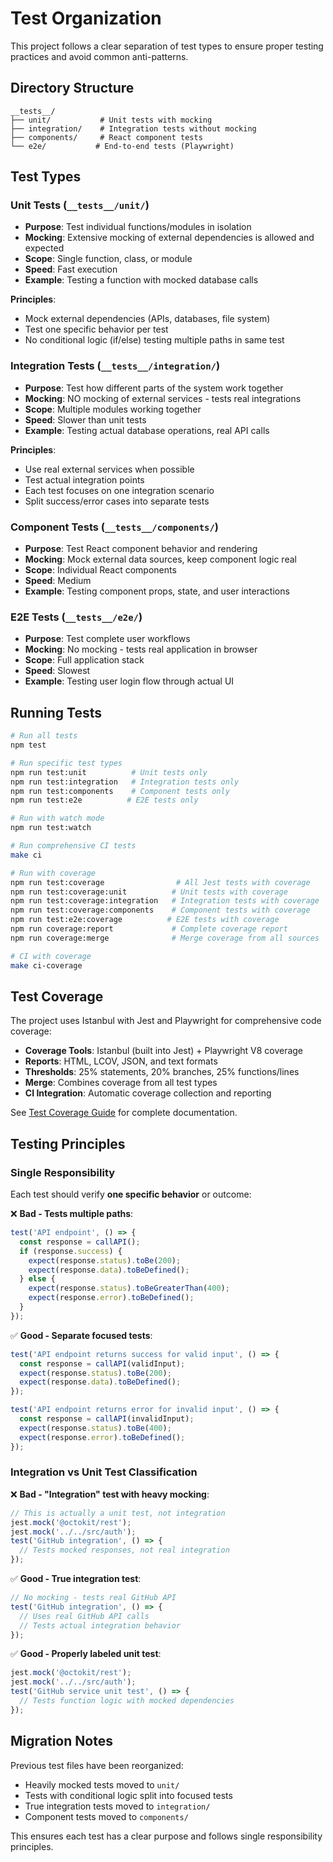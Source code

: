 # Test Organization

This project follows a clear separation of test types to ensure proper testing practices and avoid common anti-patterns.

## Directory Structure

```
__tests__/
├── unit/           # Unit tests with mocking
├── integration/    # Integration tests without mocking
├── components/     # React component tests
└── e2e/           # End-to-end tests (Playwright)
```

## Test Types

### Unit Tests (`__tests__/unit/`)
- **Purpose**: Test individual functions/modules in isolation
- **Mocking**: Extensive mocking of external dependencies is allowed and expected
- **Scope**: Single function, class, or module
- **Speed**: Fast execution
- **Example**: Testing a function with mocked database calls

**Principles**:
- Mock external dependencies (APIs, databases, file system)
- Test one specific behavior per test
- No conditional logic (if/else) testing multiple paths in same test

### Integration Tests (`__tests__/integration/`)
- **Purpose**: Test how different parts of the system work together
- **Mocking**: NO mocking of external services - tests real integrations
- **Scope**: Multiple modules working together
- **Speed**: Slower than unit tests
- **Example**: Testing actual database operations, real API calls

**Principles**:
- Use real external services when possible
- Test actual integration points
- Each test focuses on one integration scenario
- Split success/error cases into separate tests

### Component Tests (`__tests__/components/`)
- **Purpose**: Test React component behavior and rendering
- **Mocking**: Mock external data sources, keep component logic real
- **Scope**: Individual React components
- **Speed**: Medium
- **Example**: Testing component props, state, and user interactions

### E2E Tests (`__tests__/e2e/`)
- **Purpose**: Test complete user workflows
- **Mocking**: No mocking - tests real application in browser
- **Scope**: Full application stack
- **Speed**: Slowest
- **Example**: Testing user login flow through actual UI

## Running Tests

```bash
# Run all tests
npm test

# Run specific test types
npm run test:unit          # Unit tests only
npm run test:integration   # Integration tests only  
npm run test:components    # Component tests only
npm run test:e2e          # E2E tests only

# Run with watch mode
npm run test:watch

# Run comprehensive CI tests
make ci

# Run with coverage
npm run test:coverage                # All Jest tests with coverage
npm run test:coverage:unit          # Unit tests with coverage
npm run test:coverage:integration   # Integration tests with coverage
npm run test:coverage:components    # Component tests with coverage
npm run test:e2e:coverage          # E2E tests with coverage
npm run coverage:report             # Complete coverage report
npm run coverage:merge              # Merge coverage from all sources

# CI with coverage
make ci-coverage
```

## Test Coverage

The project uses Istanbul with Jest and Playwright for comprehensive code coverage:

- **Coverage Tools**: Istanbul (built into Jest) + Playwright V8 coverage
- **Reports**: HTML, LCOV, JSON, and text formats
- **Thresholds**: 25% statements, 20% branches, 25% functions/lines
- **Merge**: Combines coverage from all test types
- **CI Integration**: Automatic coverage collection and reporting

See [Test Coverage Guide](docs/test-coverage.md) for complete documentation.

## Testing Principles

### Single Responsibility
Each test should verify **one specific behavior** or outcome:

❌ **Bad - Tests multiple paths**:
```typescript
test('API endpoint', () => {
  const response = callAPI();
  if (response.success) {
    expect(response.status).toBe(200);
    expect(response.data).toBeDefined();
  } else {
    expect(response.status).toBeGreaterThan(400);
    expect(response.error).toBeDefined();
  }
});
```

✅ **Good - Separate focused tests**:
```typescript
test('API endpoint returns success for valid input', () => {
  const response = callAPI(validInput);
  expect(response.status).toBe(200);
  expect(response.data).toBeDefined();
});

test('API endpoint returns error for invalid input', () => {
  const response = callAPI(invalidInput);
  expect(response.status).toBe(400);
  expect(response.error).toBeDefined();
});
```

### Integration vs Unit Test Classification

❌ **Bad - "Integration" test with heavy mocking**:
```typescript
// This is actually a unit test, not integration
jest.mock('@octokit/rest');
jest.mock('../../src/auth');
test('GitHub integration', () => {
  // Tests mocked responses, not real integration
});
```

✅ **Good - True integration test**:
```typescript
// No mocking - tests real GitHub API
test('GitHub integration', () => {
  // Uses real GitHub API calls
  // Tests actual integration behavior
});
```

✅ **Good - Properly labeled unit test**:
```typescript
jest.mock('@octokit/rest');
jest.mock('../../src/auth');
test('GitHub service unit test', () => {
  // Tests function logic with mocked dependencies
});
```

## Migration Notes

Previous test files have been reorganized:
- Heavily mocked tests moved to `unit/`
- Tests with conditional logic split into focused tests
- True integration tests moved to `integration/`
- Component tests moved to `components/`

This ensures each test has a clear purpose and follows single responsibility principles.